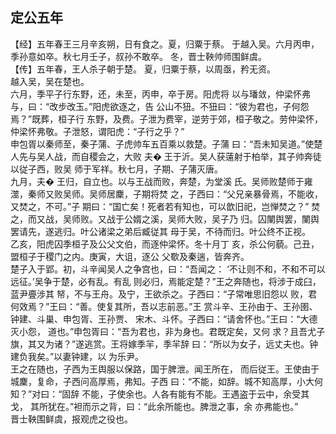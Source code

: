 ## 定公五年

【经】五年春王三月辛亥朔，日有食之。夏，归粟于蔡。
于越入吴。六月丙申，季孙意如卒。秋七月壬子，叔孙不敢卒。
冬，晋士鞅帅师围鲜虞。  
【传】五年春，王人杀子朝于楚。
夏，归粟于蔡，以周亟，矜无资。  
越入吴，吴在楚也。  
六月，季平子行东野，还，未至，丙申，卒于房。阳虎将
以与璠敛，仲梁怀弗与，曰：“改步改玉。”阳虎欲逐之，告
公山不狃。不狃曰：“彼为君也，子何怨焉？”既葬，桓子行
东野，及费。子泄为费宰，逆劳于郊，桓子敬之。劳仲梁怀，
仲梁怀弗敬。子泄怒，谓阳虎：“子行之乎？”  
申包胥以秦师至，秦子蒲、子虎帅车五百乘以救楚。子蒲
曰：“吾未知吴道。”使楚人先与吴人战，而自稷会之，大败
夫� 王于沂。吴人获薳射于柏举，其子帅奔徒以従子西，败吴
师于军祥。秋七月，子期、子蒲灭唐。  
九月，夫� 王归，自立也。以与王战而败，奔楚，为堂溪
氏。吴师败楚师于雍澨，秦师又败吴师。吴师居麇，子期将焚
之，子西曰：“父兄亲暴骨焉，不能收，又焚之，不可。”子
期曰：“国亡矣！死者若有知也，可以歆旧祀，岂惮焚之？”
焚之，而又战，吴师败。又战于公婿之溪，吴师大败，吴子乃
归。囚闉舆罢，闉舆罢请先，遂逃归。叶公诸梁之弟后臧従其
母于吴，不待而归。叶公终不正视。  
乙亥，阳虎囚季桓子及公父文伯，而逐仲梁怀。冬十月丁
亥，杀公何藐。己丑，盟桓子于稷门之内。庚寅，大诅，逐公
父歜及秦遄，皆奔齐。  
楚子入于郢。初，斗辛闻吴人之争宫也，曰：“吾闻之：
‘不让则不和，不和不可以远征。’吴争于楚，必有乱。有乱
则必归，焉能定楚？”王之奔随也，将涉于成臼，蓝尹亹涉其
帑，不与王舟。及宁，王欲杀之。子西曰：“子常唯思旧怨以
败，君何效焉？”王曰：“善。使复其所，吾以志前恶。”王
赏斗辛、王孙由于、王孙圉、钟建、斗巢、申包胥、王孙贾、
宋木、斗怀。子西曰：“请舍怀也。”王曰：“大德灭小怨，
道也。”申包胥曰：“吾为君也，非为身也。君既定矣，又何
求？且吾尤子旗，其又为诸？”遂逃赏。王将嫁季羋，季羋辞
曰：“所以为女子，远丈夫也。钟建负我矣。”以妻钟建，以
为乐尹。  
王之在随也，子西为王舆服以保路，国于脾泄。闻王所在，
而后従王。王使由于城麇，复命，子西问高厚焉，弗知。子西
曰：“不能，如辞。城不知高厚，小大何知？”对曰：“固辞
不能，子使余也。人各有能有不能。王遇盗于云中，余受其戈，
其所犹在。”袒而示之背，曰：“此余所能也。脾泄之事，余
亦弗能也。”  
晋士鞅围鲜虞，报观虎之役也。  

